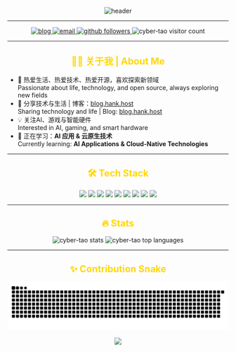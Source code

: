 <p align="center">
  <img src="https://capsule-render.vercel.app/api?type=waving&color=0:181818,100:FFD700&height=200&section=header&text=赛博陶园&fontSize=60&fontColor=FFD700" alt="header" />
</p>

---

<p align="center">
  <a href="https://blog.hank.host" target="_blank">
    <img src="https://img.shields.io/badge/Blog-hank.host-181818?style=for-the-badge&logo=wordpress&logoColor=FFD700" alt="blog"/>
  </a>
  <a href="mailto:hank@hank.host">
    <img src="https://img.shields.io/badge/Email-Contact-181818?style=for-the-badge&logo=gmail&logoColor=FFD700" alt="email"/>
  </a>
  <a href="https://github.com/cyber-tao">
    <img src="https://img.shields.io/github/followers/cyber-tao?label=Follow&style=for-the-badge&color=181818&logo=github&logoColor=FFD700" alt="github followers"/>
  </a>
  <img src="https://komarev.com/ghpvc/?username=cyber-tao&style=for-the-badge&color=181818" alt="cyber-tao visitor count"/>
</p>

---

<h2 align="center" style="color:#FFD700">👨‍💻 关于我 | About Me</h2>

- 🚀 热爱生活、热爱技术、热爱开源，喜欢探索新领域  
  Passionate about life, technology, and open source, always exploring new fields  
- 📝 分享技术与生活 | 博客：[blog.hank.host](https://blog.hank.host)  
  Sharing technology and life | Blog: [blog.hank.host](https://blog.hank.host)  
- 💡 关注AI、游戏与智能硬件  
  Interested in AI, gaming, and smart hardware  
- 🌱 正在学习：**AI 应用 & 云原生技术**  
  Currently learning: **AI Applications & Cloud-Native Technologies**  

---

<h2 align="center" style="color:#FFD700">🛠️ Tech Stack</h2>

<p align="center">
  <img src="https://img.shields.io/badge/ASM-181818?style=for-the-badge&logo=assemblyscript&logoColor=FFD700"/>
  <img src="https://img.shields.io/badge/C/C++-181818?style=for-the-badge&logo=cplusplus&logoColor=FFD700"/>
  <img src="https://img.shields.io/badge/Basic-181818?style=for-the-badge&logo=basic&logoColor=FFD700"/>
  <img src="https://img.shields.io/badge/Python-181818?style=for-the-badge&logo=python&logoColor=FFD700"/>
  <img src="https://img.shields.io/badge/Unity-181818?style=for-the-badge&logo=unity&logoColor=FFD700"/>
  <img src="https://img.shields.io/badge/UnrealEngine-181818?style=for-the-badge&logo=unrealengine&logoColor=FFD700"/>
  <img src="https://img.shields.io/badge/Docker-181818?style=for-the-badge&logo=docker&logoColor=FFD700"/>
  <img src="https://img.shields.io/badge/Linux-181818?style=for-the-badge&logo=linux&logoColor=FFD700"/>
  <img src="https://img.shields.io/badge/AI-181818?style=for-the-badge&logo=openai&logoColor=FFD700"/>
</p>

---

<h2 align="center" style="color:#FFD700">🔥 Stats</h2>

<p align="center">
  <img src="https://github-readme-stats.vercel.app/api?username=cyber-tao&show_icons=true&theme=react&bg_color=181818&title_color=FFD700&icon_color=FFD700&text_color=FFF8DC" alt="cyber-tao stats" />
  <img src="https://github-readme-stats.vercel.app/api/top-langs/?username=cyber-tao&layout=compact&theme=react&bg_color=181818&title_color=FFD700&text_color=FFF8DC&hide_border=true" alt="cyber-tao top languages" />
</p>

---

<h2 align="center" style="color:#FFD700">✨ Contribution Snake</h2>

<picture>
  <source media="(prefers-color-scheme: dark)" srcset="https://raw.githubusercontent.com/cyber-tao/cyber-tao/output/github-contribution-grid-snake-dark.svg">
  <source media="(prefers-color-scheme: light)" srcset="https://raw.githubusercontent.com/cyber-tao/cyber-tao/output/github-contribution-grid-snake.svg">
  <img alt="github contribution grid snake animation" src="https://raw.githubusercontent.com/cyber-tao/cyber-tao/output/github-contribution-grid-snake-dark.svg">
</picture>


<p align="center">
  <img src="https://capsule-render.vercel.app/api?type=waving&color=0:181818,100:FFD700&height=120&section=footer"/>
</p>
